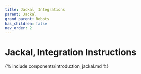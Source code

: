 ```yaml
---
title: Jackal, Integrations
parent: Jackal
grand_parent: Robots
has_children: false
nav_order: 2
---
```


# Jackal, Integration Instructions

{% include components/introduction_jackal.md %}

<!-- TODO -->
